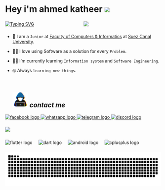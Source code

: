 <h1 align="left
">Hey i'm ahmed katheer <img src="https://media.giphy.com/media/hvRJCLFzcasrR4ia7z/giphy.gif" width="35">

###

<a href="https://git.io/typing-svg"><img src="https://readme-typing-svg.demolab.com?font=Fira+Code&pause=1000&color=66FFE448&random=false&width=435&lines=Junior+Flutter+Developer+;Information+system+Student+;Software++Engineering;Always+learning+new+things" alt="Typing SVG" /></a>
<picture> <img align="right" src="https://media.giphy.com/media/SWoSkN6DxTszqIKEqv/giphy.gif" width = 250px></picture>
###
- :school: I am a `Junior` at [Faculty of Computers & Informatics](http://suez.edu.eg/ar/%d9%83%d9%84%d9%8a%d8%a9-%d8%a7%d9%84%d8%ad%d8%a7%d8%b3%d8%a8%d8%a7%d8%aa-%d9%88%d8%a7%d9%84%d9%85%d8%b9%d9%84%d9%88%d9%85%d8%a7%d8%aa/) at [Suez Canal University](http://suez.edu.eg/ar/).

- :technologist: I love using Software as a solution for every `Problem`.

- :student: I’m currently learning `Information system` and `Software Engineering`.
- :nerd_face: Always `learning new things`.
  <!-- - :thinking: I’m currently open for a new `job opportunity`, this is [MY RESUME](http://lnkiy.in/Ahmed_Hossam_Resume). -->
  <!-- - :boom: You can visit [MY WEBSITE](https://cutt.ly/Ahmed_Hossam_Website). -->
  <br>

  ## <picture><img src = "https://github.com/0xAbdulKhalid/0xAbdulKhalid/raw/main/assets/mdImages/about_me.gif" width = 50px></picture> *contact me*

  </div>

 <div align="left">
  
  <a href="https://www.facebook.com/profile.php?id=100012306941330&mibextid=ZbWKwL" target="_blank">
    <img src="https://raw.githubusercontent.com/maurodesouza/profile-readme-generator/master/src/assets/icons/social/facebook/default.svg" width="55" height="40" alt="facebook logo"  />
  </a>
  <a href="https://wa.me/+201204904236" target="_blank">
    <img src="https://raw.githubusercontent.com/maurodesouza/profile-readme-generator/master/src/assets/icons/social/whatsapp/default.svg" width="55" height="40" alt="whatsapp logo"  />
  </a>
  <!-- <img src="https://raw.githubusercontent.com/maurodesouza/profile-readme-generator/master/src/assets/icons/social/instagram/default.svg" width="55" height="40" alt="instagram logo"  /> -->
  <a href="https://t.me/Ahmed_katheer" target="_blank">
    <img src="https://raw.githubusercontent.com/maurodesouza/profile-readme-generator/master/src/assets/icons/social/telegram/default.svg" width="55" height="40" alt="telegram logo"  />
  </a>
  <a href="https://discordapp.com/users/1148903031795105812" target="_blank">
    <img src="https://raw.githubusercontent.com/maurodesouza/profile-readme-generator/master/src/assets/icons/social/discord/default.svg" width="55" height="40" alt="discord logo"  />
  </a>
</div>

###

<div align="left">
  <img src="https://profile-counter.glitch.me/A7medkatheer /count.svg?"  />
</div>

###

<div align="left">
  <img src="https://cdn.jsdelivr.net/gh/devicons/devicon/icons/flutter/flutter-original.svg" height="40" alt="flutter logo"  />
  <img width="12" />
  <img src="https://cdn.jsdelivr.net/gh/devicons/devicon/icons/dart/dart-original.svg" height="40" alt="dart logo"  />
  <img width="12" />
  <img src="https://cdn.jsdelivr.net/gh/devicons/devicon/icons/android/android-plain.svg" height="40" alt="android logo"  />
  <img width="12" />
  <img src="https://cdn.jsdelivr.net/gh/devicons/devicon/icons/cplusplus/cplusplus-original.svg" height="40" alt="cplusplus logo"  />
</div>

###

![Snake animation](https://raw.githubusercontent.com/A7medkatheer/A7medkatheer/output/github-contribution-grid-snake-dark.svg)
###

